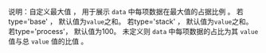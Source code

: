 说明：自定义最大值 ， 用于展示 `data` 中每项数据在最大值的占据比例 。 
若type='base' ， 默认值为`value`之和。
若type='stack' ， 默认值为`value`之和。
若type='process'， 默认值为100。
未定义则 `data` 中每项数据的占比为其 `value` 值与总 `value` 值的比值 。
